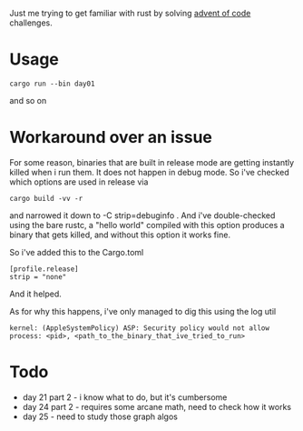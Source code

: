 Just me trying to get familiar with rust by solving [advent of code](https://adventofcode.com/2023) challenges.

# Usage
    cargo run --bin day01
and so on

# Workaround over an issue
For some reason, binaries that are built in release mode are getting instantly killed when i run them. It does not happen in debug mode. So i've checked which options are used in release via

    cargo build -vv -r

and narrowed it down to -C strip=debuginfo . And i've double-checked using the bare rustc, a "hello world" compiled with this option produces a binary that gets killed, and without this option it works fine.

So i've added this to the Cargo.toml 

    [profile.release]
    strip = "none"

And it helped.

As for why this happens, i've only managed to dig this using the log util

    kernel: (AppleSystemPolicy) ASP: Security policy would not allow process: <pid>, <path_to_the_binary_that_ive_tried_to_run>

# Todo
 * day 21 part 2 - i know what to do, but it's cumbersome
 * day 24 part 2 - requires some arcane math, need to check how it works
 * day 25 - need to study those graph algos
